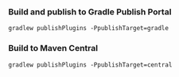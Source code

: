 ### Build and publish to Gradle Publish Portal
```gradlew publishPlugins -PpublishTarget=gradle```

### Build to Maven Central
```gradlew publishPlugins -PpublishTarget=central```
